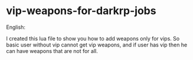 # vip-weapons-for-darkrp-jobs

English:

I created this lua file to show you how to add weapons only for vips. So basic user without vip cannot get vip weapons, and if user has vip then he can have weapons that are not for all.

